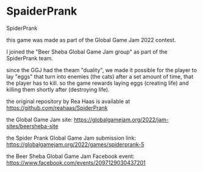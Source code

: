 # SpaiderPrank
SpiderPrank


this game was made as part of the Global Game Jam 2022 contest.

I joined the "Beer Sheba Global Game Jam group" as part of the SpiderPrank team.

since the GGJ had the theam "duality", we made it possible for the player to lay "eggs" that turn into enemies (the cats) after a set amount of time, that the player has to kill. so the game rewards laying eggs (creating life) and killing them shortly after (destroying life).



the original repository by Rea Haas is available at https://github.com/reahaas/SpiderPrank

the Global Game Jam site: https://globalgamejam.org/2022/jam-sites/beersheba-site

the Spider Prank Global Game Jam submission link: https://globalgamejam.org/2022/games/spiderprank-5 

the Beer Sheba Global Game Jam Facebook event: https://www.facebook.com/events/2097129030437201
